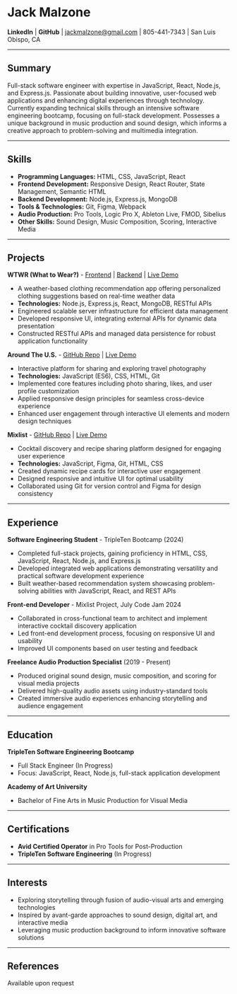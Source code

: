 # Jack Malzone

**LinkedIn** | **GitHub** | jackmalzone@gmail.com | 805-441-7343 | San Luis Obispo, CA

---

## Summary

Full-stack software engineer with expertise in JavaScript, React, Node.js, and Express.js. Passionate about building innovative, user-focused web applications and enhancing digital experiences through technology. Currently expanding technical skills through an intensive software engineering bootcamp, focusing on full-stack development. Possesses a unique background in music production and sound design, which informs a creative approach to problem-solving and multimedia integration.

---

## Skills

- **Programming Languages:** HTML, CSS, JavaScript, React
- **Frontend Development:** Responsive Design, React Router, State Management, Semantic HTML
- **Backend Development:** Node.js, Express.js, MongoDB
- **Tools & Technologies:** Git, Figma, Webpack
- **Audio Production:** Pro Tools, Logic Pro X, Ableton Live, FMOD, Sibelius
- **Other Skills:** Sound Design, Music Composition, Scoring, Interactive Media

---

## Projects

**WTWR (What to Wear?)** - [Frontend](#) | [Backend](#) | [Live Demo](#)

- A weather-based clothing recommendation app offering personalized clothing suggestions based on real-time weather data
- **Technologies:** Node.js, Express.js, React, MongoDB, RESTful APIs
- Engineered scalable server infrastructure for efficient data management
- Developed responsive UI, integrating external APIs for dynamic data presentation
- Constructed RESTful APIs and managed data persistence for robust application functionality

**Around The U.S.** - [GitHub Repo](#) | [Live Demo](#)

- Interactive platform for sharing and exploring travel photography
- **Technologies:** JavaScript (ES6), CSS, HTML, Git
- Implemented core features including photo sharing, likes, and user profile customization
- Applied responsive design principles for seamless cross-device experience
- Enhanced user engagement through interactive UI elements and modern design techniques

**Mixlist** - [GitHub Repo](#) | [Live Demo](#)

- Cocktail discovery and recipe sharing platform designed for engaging user experience
- **Technologies:** JavaScript, Figma, Git, HTML, CSS
- Created dynamic recipe cards for interactive user engagement
- Designed responsive and intuitive UI for optimal usability
- Collaborated using Git for version control and Figma for design consistency

---

## Experience

**Software Engineering Student** - TripleTen Bootcamp (2024)

- Completed full-stack projects, gaining proficiency in HTML, CSS, JavaScript, React, Node.js, and Express.js
- Developed integrated web applications demonstrating versatility and practical software development experience
- Built weather-based recommendation system showcasing problem-solving abilities with JavaScript, React, and REST APIs

**Front-end Developer** - Mixlist Project, July Code Jam 2024

- Collaborated in cross-functional team to architect and implement interactive cocktail discovery application
- Led front-end development process, focusing on responsive UI and usability
- Improved UI components based on user testing and feedback

**Freelance Audio Production Specialist** (2019 - Present)

- Produced original sound design, music composition, and scoring for visual media projects
- Delivered high-quality audio assets using industry-standard tools
- Created immersive audio experiences enhancing storytelling and audience engagement

---

## Education

**TripleTen Software Engineering Bootcamp**

- Full Stack Engineer (In Progress)
- Focus: JavaScript, React, Node.js, full-stack application development

**Academy of Art University**

- Bachelor of Fine Arts in Music Production for Visual Media

---

## Certifications

- **Avid Certified Operator** in Pro Tools for Post-Production
- **TripleTen Software Engineering** (In Progress)

---

## Interests

- Exploring storytelling through fusion of audio-visual arts and emerging technologies
- Inspired by avant-garde approaches to sound design, digital art, and interactive media
- Leveraging music production background to inform innovative software solutions

---

## References

Available upon request
